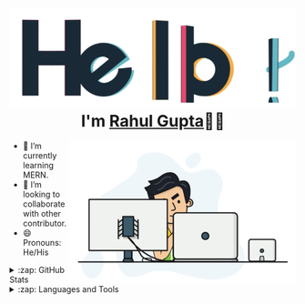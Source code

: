 <h1 align="center"> <img src="https://github.com/rahulhgdev/rahulhgdev/blob/main/hello_1.gif" alt="hello1.gif"> <br >I'm <a href="https://github.com/rahulhgdev">Rahul Gupta</a>👨‍💻</h1>



<img align="right" alt="GIF" src="https://github.com/rahulhgdev/rahulhgdev/blob/main/rhl2.gif" width="400px" />

- 🌱 I’m currently learning MERN.
- 👯 I’m looking to collaborate with other contributor.
- 😄 Pronouns: He/His

<details>
  <summary>:zap: GitHub Stats</summary>
  <img align="center" src="https://github-readme-stats.vercel.app/api?username=rahulhgdev&show_icons=true&locale=en" alt="rahulhgdev"/>
  </details>
<details>
 <summary>:zap: Languages and Tools</summary>
<p align="center">
<img src="https://raw.githubusercontent.com/gilbarbara/logos/master/logos/android-icon.svg" alt="Android" width="40" height="40"/> 
<img src="https://raw.githubusercontent.com/gilbarbara/logos/master/logos/java.svg" alt="Java" width="40" height="40"/> 
<img src="https://raw.githubusercontent.com/gilbarbara/logos/master/logos/c-plusplus.svg" alt="C++" width="40" height="40"/> 
<img src="https://raw.githubusercontent.com/gilbarbara/logos/master/logos/html-5.svg" alt="HTML5" width="40" height="40"/>
<img src="https://raw.githubusercontent.com/gilbarbara/logos/master/logos/css-3.svg" alt="CSS" width="40" height="40"/> 
<img src="https://raw.githubusercontent.com/gilbarbara/logos/master/logos/javascript.svg" alt="JavaScript" width="40" height="40"/> 
<img src="https://github.com/gilbarbara/logos/blob/master/logos/git.svg" alt="Git" width="40" height="40"/> 
<img src="https://github.com/gilbarbara/logos/blob/master/logos/python.svg" alt="Python" width="40" height="40"/> 
<img src="https://github.com/gilbarbara/logos/blob/master/logos/jupyter.svg"  alt="Jupyter" width="40" height="40"/>
<img src="https://github.com/gilbarbara/logos/blob/master/logos/react.svg"  alt="ReactJs" width="40" height="40"/>
<img src="https://github.com/gilbarbara/logos/blob/master/logos/nodejs.svg"  alt="NodeJs" width="40" height="40"/>
<img src="https://github.com/gilbarbara/logos/blob/master/logos/mongodb.svg"  alt="MongoDB" width="40" height="40"/>
<img src="https://github.com/gilbarbara/logos/blob/master/logos/netlify.svg"  alt="Netlify" width="40" height="40"/>
<img src="https://github.com/gilbarbara/logos/blob/master/logos/github.svg"  alt="GitHub" width="40" height="40"/>
</p>
</details>
